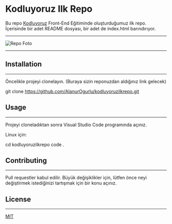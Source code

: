 # Kodluyoruz Ilk Repo
Bu repo [Kodluyoruz](https://www.kodluyoruz.org/)
Front-End Eğitiminde oluşturduğumuz ilk repo. 
İçerisinde bir adet README dosyası, bir adet de index.html barındırıyor.


-----
![Repo Foto](https://paste.pics/JMKJX//a.png)










----

## Installation
------
Öncelikle projeyi clonelayın. (Buraya sizin reponuzdan aldığınız link gelecek)

 git clone https://github.com/AlanurOgurlu/kodluyoruzilkrepo.git 





## Usage
------
Projeyi cloneladıktan sonra Visual Studio Code programında açınız.

Linux için:

cd kodluyoruzilkrepo
code .

## Contributing
-----
Pull requestler kabul edilir. Büyük değişiklikler için, lütfen önce neyi değiştirmek istediğinizi tartışmak için bir konu açınız.

## License
------

[MIT](https://https://commonmark.org/help/)


